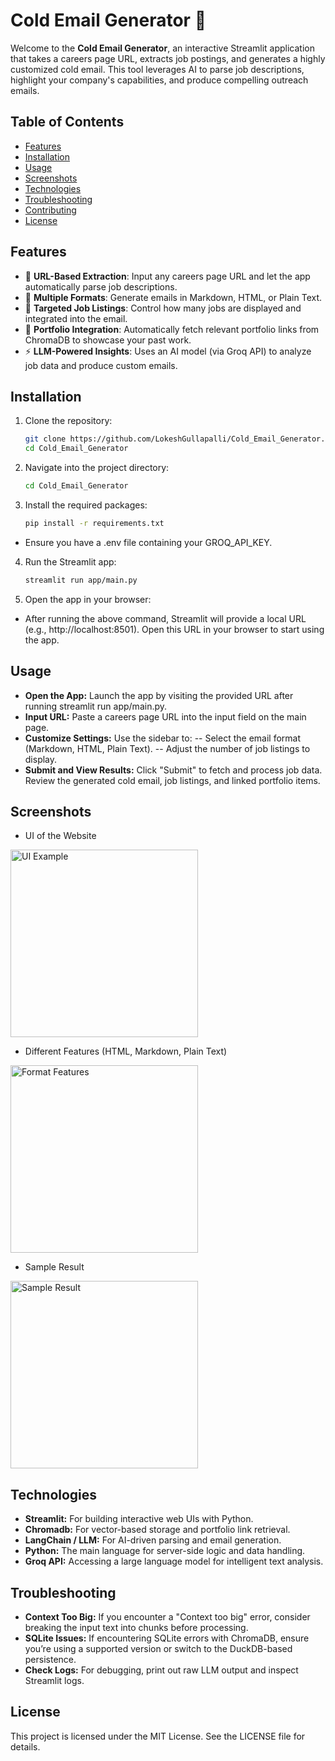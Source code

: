 # Cold Email Generator 📧

Welcome to the **Cold Email Generator**, an interactive Streamlit application that takes a careers page URL, extracts job postings, and generates a highly customized cold email. This tool leverages AI to parse job descriptions, highlight your company's capabilities, and produce compelling outreach emails.

## Table of Contents
- [Features](#features)
- [Installation](#installation)
- [Usage](#usage)
- [Screenshots](#screenshots)
- [Technologies](#technologies)
- [Troubleshooting](#troubleshooting)
- [Contributing](#contributing)
- [License](#license)

## Features
- 📜 **URL-Based Extraction**: Input any careers page URL and let the app automatically parse job descriptions.
- 📝 **Multiple Formats**: Generate emails in Markdown, HTML, or Plain Text.
- 🎯 **Targeted Job Listings**: Control how many jobs are displayed and integrated into the email.
- 🔗 **Portfolio Integration**: Automatically fetch relevant portfolio links from ChromaDB to showcase your past work.
- ⚡ **LLM-Powered Insights**: Uses an AI model (via Groq API) to analyze job data and produce custom emails.

## Installation

1. Clone the repository:
   ```bash
   git clone https://github.com/LokeshGullapalli/Cold_Email_Generator.git
   cd Cold_Email_Generator
   
2. Navigate into the project directory:
   ```bash
   cd Cold_Email_Generator
   
3. Install the required packages:
   ```bash
   pip install -r requirements.txt
- Ensure you have a .env file containing your GROQ_API_KEY.

4. Run the Streamlit app:
   ```bash
   streamlit run app/main.py

5. Open the app in your browser:

- After running the above command, Streamlit will provide a local URL (e.g., http://localhost:8501). Open this URL in your browser to start using the app.

## Usage
- **Open the App:** Launch the app by visiting the provided URL after running streamlit run app/main.py.
- **Input URL:** Paste a careers page URL into the input field on the main page.
- **Customize Settings:** Use the sidebar to:
-- Select the email format (Markdown, HTML, Plain Text).
-- Adjust the number of job listings to display.
- **Submit and View Results:** Click "Submit" to fetch and process job data. Review the generated cold email, job listings, and linked portfolio items.

## Screenshots
- UI of the Website
<img src="./app/UI.png" alt="UI Example" width="300"/>

- Different Features (HTML, Markdown, Plain Text)
<img src="./app/Email_format.png" alt="Format Features" width="300"/>

- Sample Result
<img src="./app/Sample_result.png" alt="Sample Result" width="300"/>

## Technologies
- **Streamlit:** For building interactive web UIs with Python.
- **Chromadb:** For vector-based storage and portfolio link retrieval.
- **LangChain / LLM:** For AI-driven parsing and email generation.
- **Python:** The main language for server-side logic and data handling.
- **Groq API:** Accessing a large language model for intelligent text analysis.

## Troubleshooting
- **Context Too Big:** If you encounter a "Context too big" error, consider breaking the input text into chunks before processing.
- **SQLite Issues:** If encountering SQLite errors with ChromaDB, ensure you’re using a supported version or switch to the DuckDB-based persistence.
- **Check Logs:** For debugging, print out raw LLM output and inspect Streamlit logs.


## License
This project is licensed under the MIT License. See the LICENSE file for details.
